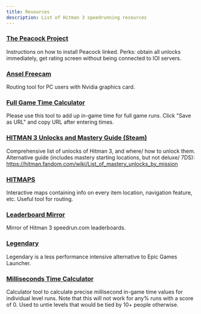 ```yaml
---
title: Resources
description: List of Hitman 3 speedrunning resources
---
```


### [The Peacock Project](https://thepeacockproject.org/wiki/intel)

Instructions on how to install Peacock linked. Perks: obtain all unlocks immediately, get rating screen without being connected to IOI servers.

### [Ansel Freecam](https://rentry.org/hitman3ansel)

Routing tool for PC users with Nvidia graphics card.

### [Full Game Time Calculator](https://solderq35.github.io/fg-time-calc/)

Please use this tool to add up in-game time for full game runs. Click "Save as URL" and copy URL after entering times.

### [HITMAN 3 Unlocks and Mastery Guide (Steam)](https://steamcommunity.com/sharedfiles/filedetails/?id=2725872637)

Comprehensive list of unlocks of Hitman 3, and where/ how to unlock them. Alternative guide (includes mastery starting locations, but not deluxe/ 7DS): https://hitman.fandom.com/wiki/List_of_mastery_unlocks_by_mission

### [HITMAPS](https://www.hitmaps.com/)

Interactive maps containing info on every item location, navigation feature, etc. Useful tool for routing.

### [Leaderboard Mirror](https://hitruns.vercel.app/)

Mirror of Hitman 3 speedrun.com leaderboards.

### [Legendary](https://rentry.org/H3Legendary)

Legendary is a less performance intensive alternative to Epic Games Launcher.

### [Milliseconds Time Calculator](https://solderq35.github.io/time-calc-under-5/)

Calculator tool to calculate precise millisecond in-game time values for individual level runs. Note that this will not work for any% runs with a score of 0. Used to untie levels that would be tied by 10+ people otherwise.